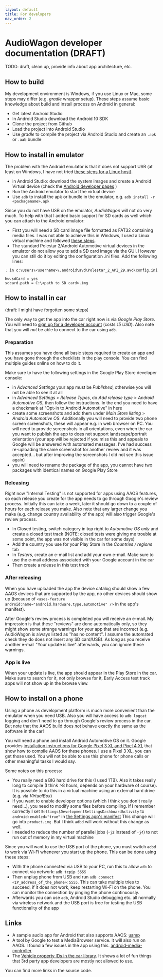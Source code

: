 ```yaml
---
layout: default
title: For developers
nav_order: 2
---
```


# AudioWagon developer documentation (DRAFT)

TODO: draft, clean up, provide info about app architecture, etc.


## How to build

My development environment is Windows, if you use Linux or Mac, some steps may differ (e.g. *gradle* wrapper setup).
These steps assume basic knowledge about build and install process on Android in general:

- Get latest Android Studio
- In Android Studio download the Android 10 SDK
- Clone the project from Github
- Load the project into Android Studio
- Use *gradle* to compile the project via Android Studio and create an `.apk` or `.aab` bundle


## How to install in emulator

The problem with the Android emulator is that it does not support USB (at least on Windows, I have not tried [these
steps for a Linux host](https://source.android.com/devices/automotive/start/passthrough)). 

- in Android Studio: download the system images and create a Android Virtual
  device (check the [Android developer pages](https://developer.android.com/training/cars/testing#system-images) )
- Run the Android emulator to start the virtual device
- Use `adb` to install the apk or bundle in the emulator, e.g. `adb install -r <packagename>.apk`

Since you do not have USB on the emulator, *AudioWagon* will not do very much. To help with that I added basic support
for SD cards as well which you can attach to the Android emulator: 

- First you will need a SD card image file formatted as FAT32 containing media files. I was not able to achieve this in
  Windows, I used a Linux virtual machine and followed [these steps](https://askubuntu.com/questions/667291/create-blank-disk-image-for-file-storage).
- The standard Polestar 2/Android Automotive virtual devices in the emulator do not allow you to add a SD card image via
  the GUI. However you can still do it by editing the configuration .ini files. Add the following lines:

```
; in c:\Users\<username>\.android\avd\Polestar_2_API_29.avd\config.ini

hw.sdCard = yes
sdcard.path = C:\<path to SD card>.img
```


## How to install in car

(draft: I might have forgotten some steps)

The only way to get the app into the car right now is via *Google Play Store*. You will need to [sign up for a developer
account](https://play.google.com/console/u/0/signup) (costs *15 USD*). Also note that you will *not* be able to connect
to the car using `adb`.

### Preparation

This assumes you have done all basic steps required to create an app and you have gone through the checklists in the
play console. You can find multiple guides online on how to do it.

Make sure to have the following settings in the Google Play Store developer console:

- in *Advanced Settings* your app must be *Published*, otherwise you will not be able to see it at all
- in *Advanced Settings* > *Release Types*, do *Add release type* > *Android Automotive OS*, then follow the
  instructions. In the end you need to have a checkmark at "Opt-in to Android Automotive" in here
- create some screenshots and add them under *Main Store listing* > *Android Automotive OS*. Additionally you will need
  to provide two phone screen screenshots, these will appear e.g. in web browser on PC. You will need
  to provide screenshots in all orientations, even when the car you want to publish the app to does not support
  landscape/portrait orientation (your app will be rejected if you miss this and appeals to Google will be answered with
  automated messages. I've had success re-uploading the same screenshot for another review and it was
  accepted&hellip; but after improving the screenshots I did not see this issue again)
- you will need to rename the package of the app, you cannot have two packages with identical names on Google Play Store

### Releasing

Right now "Internal Testing" is not supported for apps using AAOS features, so each release you create for the app needs
to go through Google's review process. Initially this can take a week, later it should go down to a couple of hours for
each release you make. Also note that any larger change you make (e.g. change country availability of the app) will also
trigger Google's review process.

- In Closed testing, switch category in top right to *Automotive OS only* and create a closed test track (NOTE: closed 
  tests were giving me trouble at some point, the app was not visible in the car for some days)
- Add the country you use for your Play Store in the *Countries / regions* tab
- In *Testers*, create an e-mail list and add your own e-mail. Make sure to use the e-mail address associated with your
  Google account in the car
- Then create a release in this test track

### After releasing

When you have uploaded the app the device catalog should show a few AAOS devices that are supported by the app, no other
devices should show up (because of `<uses-feature android:name="android.hardware.type.automotive" />` in the app's
manifest).

After Google's review process is completed you will receive an e-mail. My impression is that these "reviews" are done
automatically only, so they might show some strange warnings for your app that are incorrect (e.g. AudioWagon is always
listed as "has no content". I assume the automated check they do does not insert any SD card/USB). As long as you
receive another e-mail "Your update is live" afterwards, you can ignore these warnings.

### App is live

When your update is live, the app should appear in the Play Store in the car. Make sure to search for it, not only
browse for it, Early Access test track apps will not show up in the browse view.


## How to install on a phone

Using a phone as development platform is much more convenient than the emulator when you need USB. Also you will have
access to `adb logcat` logging and don't need to go through Google's review process in the car. But note that the 
AAOS build does *not* behave exactly the same as the software in the car!

You will need a phone and install Android Automotive OS on it. Google provides [installation instructions for Google
Pixel 3 XL and Pixel 4 XL](https://source.android.com/devices/automotive/start/pixelxl) that show how to compile AAOS
for these phones. I use a Pixel 3 XL, you can get those used. You will not be able to use this phone for phone calls or
other meaningful tasks I would say.

Some notes on this process:

- You really need a BIG hard drive for this (I used 1TB). Also it takes really long to compile (I think >8 hours,
  depends on your hardware of course). It is possible to do this in a virtual machine using an external hard drive (e.g.
  via *VirtualBox*)
- If you want to enable developer options (which I think you don't really need&hellip;), you need to modify some
  files before compiling. If I remember correctly I set `Settings$DevelopmentSettingsDashboardActivity` to 
  `android:enabled="true"` in 
  [the Settings app's manifest](https://android.googlesource.com/platform/packages/apps/Settings/+/master/AndroidManifest.xml)
  This change will go into `product.img`. But I think `adbd` will work without this change as well.
- I needed to reduce the number of parallel jobs (`-j2` instead of `-j4`) to not run out of memory in my virtual
  machine

Since you will want to use the USB port of the phone, you must switch `adbd` to work via Wi-Fi whenever you start up the
phone. This can be done using these steps:

- With the phone connected via USB to your PC, run this to allow `adb` to connect via network: `adb tcpip 5555`
- Then unplug phone from USB and run `adb connect <IP_address_of_the_phone>:5555`. This can take multiple tries to
  succeed, if it does not work, keep restarting Wi-Fi on the phone. You can monitor the connection by pinging the
  phone continuously.
- Afterwards you can use `adb`, Android Studio debugging etc. all normally via wireless network and the USB port is free
  for testing the USB functionality of the app


## Links

- A sample audio app for Android that also supports AAOS: [uamp](https://github.com/android/uamp)
- A tool by Google to test a MediaBrowser service. It will also run on AAOS. I found a few issues in the app using this.
  [android-media-controller](https://github.com/googlesamples/android-media-controller)
- The [Vehicle property IDs in the car library](https://developer.android.com/reference/android/car/VehiclePropertyIds). 
  It shows a lot of fun things that 3rd party app developers are mostly not allowed to use.

You can find more links in the source code.

